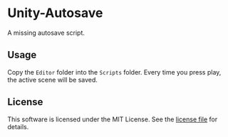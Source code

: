 # Unity-Autosave
A missing autosave script.

## Usage
Copy the `Editor` folder into the `Scripts` folder. Every time you press play, the active scene will be saved.

## License 

This software is licensed under the MIT License. See the [license file](LICENSE) for details.  